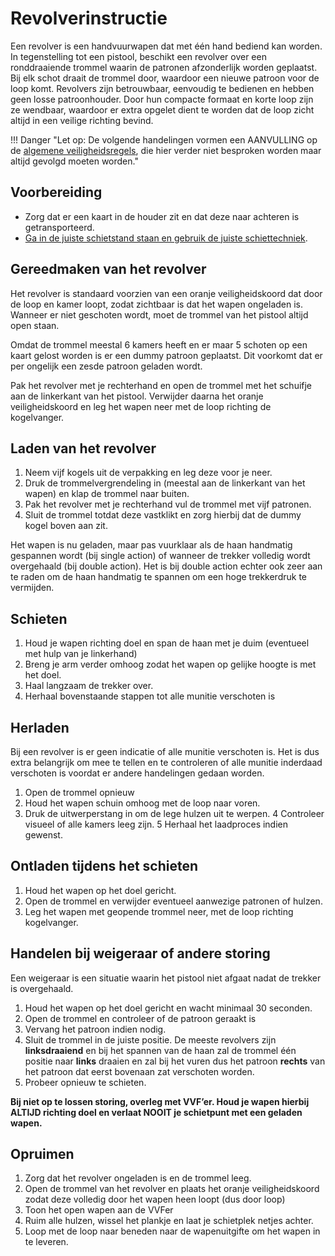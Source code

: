 # Revolverinstructie

Een revolver is een handvuurwapen dat met één hand bediend kan worden. In tegenstelling tot een pistool, beschikt een revolver over een ronddraaiende trommel waarin de patronen afzonderlijk worden geplaatst. Bij elk schot draait de trommel door, waardoor een nieuwe patroon voor de loop komt. Revolvers zijn betrouwbaar, eenvoudig te bedienen en hebben geen losse patroonhouder. Door hun compacte formaat en korte loop zijn ze wendbaar, waardoor er extra opgelet dient te worden dat de loop zicht altijd in een veilige richting bevind.

!!! Danger "Let op: De volgende handelingen vormen een AANVULLING op de [algemene veiligheidsregels](../veiligheid/veiligheid-op-de-baan.md), die hier verder niet besproken worden maar altijd gevolgd moeten worden."

## Voorbereiding

- Zorg dat er een kaart in de houder zit en dat deze naar achteren is getransporteerd.
- [Ga in de juiste schietstand staan en gebruik de juiste schiettechniek](schiettechniek-en-houding.md).

## Gereedmaken van het revolver

Het revolver is standaard voorzien van een oranje veiligheidskoord dat door de loop en kamer loopt, zodat zichtbaar is dat het wapen ongeladen is. Wanneer er niet geschoten wordt, moet de trommel van het pistool altijd open staan.

Omdat de trommel meestal 6 kamers heeft en er maar 5 schoten op een kaart gelost worden is er een dummy patroon geplaatst. Dit voorkomt dat er per ongelijk een zesde patroon geladen wordt.

Pak het revolver met je rechterhand en open de trommel met het schuifje aan de linkerkant van het pistool. Verwijder daarna het oranje veiligheidskoord en leg het wapen neer met de loop richting de kogelvanger.

## Laden van het revolver

1. Neem vijf kogels uit de verpakking en leg deze voor je neer.
2. Druk de trommelvergrendeling in (meestal aan de linkerkant van het wapen) en klap de trommel naar buiten.
3. Pak het revolver met je rechterhand vul de trommel met vijf patronen.
3. Sluit de trommel totdat deze vastklikt en zorg hierbij dat de dummy kogel boven aan zit.

Het wapen is nu geladen, maar pas vuurklaar als de haan handmatig gespannen wordt (bij single action) of wanneer de trekker volledig wordt overgehaald (bij double action). Het is bij double action echter ook zeer aan te raden om de haan handmatig te spannen om een hoge trekkerdruk te vermijden. 

## Schieten

1. Houd je wapen richting doel en span de haan met je duim (eventueel met hulp van je linkerhand)
2. Breng je arm verder omhoog zodat het wapen op gelijke hoogte is met het doel.
3. Haal langzaam de trekker over.
4. Herhaal bovenstaande stappen tot alle munitie verschoten is

## Herladen

Bij een revolver is er geen indicatie of alle munitie verschoten is. Het is dus extra belangrijk om mee te tellen en te controleren of alle munitie inderdaad verschoten is voordat er andere handelingen gedaan worden.

1. Open de trommel opnieuw
2. Houd het wapen schuin omhoog met de loop naar voren.
3. Druk de uitwerperstang in om de lege hulzen uit te werpen.
4 Controleer visueel of alle kamers leeg zijn.
5 Herhaal het laadproces indien gewenst.

## Ontladen tijdens het schieten

1. Houd het wapen op het doel gericht.
2. Open de trommel en verwijder eventueel aanwezige patronen of hulzen.
3. Leg het wapen met geopende trommel neer, met de loop richting kogelvanger.

## Handelen bij weigeraar of andere storing

Een weigeraar is een situatie waarin het pistool niet afgaat nadat de trekker is overgehaald.

1. Houd het wapen op het doel gericht en wacht minimaal 30 seconden.
2. Open de trommel en controleer of de patroon geraakt is
3. Vervang het patroon indien nodig.
4. Sluit de trommel in de juiste positie. De meeste revolvers zijn **linksdraaiend** en bij het spannen van de haan zal de trommel één positie naar **links** draaien en zal bij het vuren dus het patroon **rechts** van het patroon dat eerst bovenaan zat verschoten worden.
5. Probeer opnieuw te schieten.


**Bij niet op te lossen storing, overleg met VVF’er. Houd je wapen hierbij ALTIJD richting doel en verlaat NOOIT je schietpunt met een geladen wapen.**

## Opruimen

1. Zorg dat het revolver ongeladen is en de trommel leeg.
2. Open de trommel van het revolver en plaats het oranje veiligheidskoord zodat deze volledig door het wapen heen loopt (dus door loop)
3. Toon het open wapen aan de VVFer 
4. Ruim alle hulzen, wissel het plankje en laat je schietplek netjes achter.
5. Loop met de loop naar beneden naar de wapenuitgifte om het wapen in te leveren.


